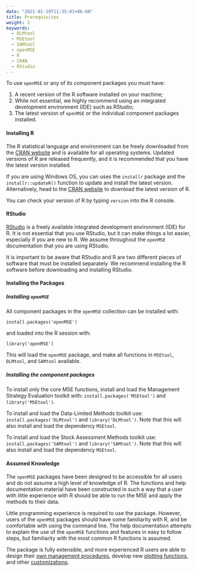 ```yaml
---
date: "2021-01-19T11:35:01+06:00"
title: Prerequisites
weight: 2
keywords:
  - DLMtool
  - MSEtool
  - SAMtool
  - openMSE
  - R
  - CRAN
  - RStudio
---
```


To use `openMSE` or any of its component packages you must have:

1. A recent version of the R software installed on your machine;
2. While not essential, we highly recommend using an integrated development environment (IDE) such as RStudio;
3. The latest version of `openMSE` or the individual component packages installed.

#### Installing R
The R statistical language and environment can be freely downloaded from the [CRAN website](https://cran.r-project.org/) and is available for all operating systems.  Updated versions of R are released frequently, and it is recommended that you have the latest version installed. 

If you are using Windows OS, you can uses the `installr` package and the `installr::updateR()` function to update and install the latest version.  Alternatively, head to the [CRAN website](https://cran.r-project.org/) to download the latest version of R. 

You can check your version of R by typing `version` into the R console.

#### RStudio  
[RStudio](https://www.rstudio.com/products/RStudio/) is a freely available integrated development environment (IDE) for R.  It is not essential that you use RStudio, but it can make things a lot easier, especially if you are new to R. We assume throughout the `openMSE` documentation that you are using RStudio.  

It is important to be aware that RStudio and R are two different pieces of software that must be installed separately.  We recommend installing the R software before downloading and installing RStudio. 

#### Installing the Packages
##### Installing `openMSE`

All component packages in the `openMSE` collection can be installed with:

```{r}
install.packages('openMSE')
```

and loaded into the R session with:

```{r}
library('openMSE')
````

This will load the `openMSE` package, and make all functions in `MSEtool`, `DLMtool`, and  `SAMtool` available.


##### Installing the component packages

To install only the core MSE functions, install and load the Management Strategy Evaluation toolkit with: `install.packages('MSEtool')` and `library('MSEtool')`.

To install and load the Data-Limited Methods toolkit use: `install.packages('DLMtool')` and `library('DLMtool')`. Note that this will also install and load the dependency `MSEtool`.

To install and load the Stock Assessment Methods toolkit use: `install.packages('SAMtool')` and `library('SAMtool')`. Note that this will also install and load the dependency `MSEtool`.


#### Assumed Knowledge

The `openMSE` packages have been designed to be accessible for all users and do not assume a high level of knowledge of R.  The functions and help documentation material have been constructed in such a way that a user with little experience with R should be able to run the MSE and apply the methods to their data.

Little programming experience is required to use the package. However, users of the `openMSE` packages should have some familiarity with R, and be comfortable with using the command line. The help documentation attempts to explain the use of the `openMSE` functions and features in easy to follow steps, but familiarity with the most common R functions is assumed. 

The package is fully extensible, and more experienced R users are able to design their [own management procedures](/features-management-procedures/custommps/), develop new [plotting functions](/welcome-a-quick-tour/examining-results/), and other [customizations](/features-custom-parameters/). 
